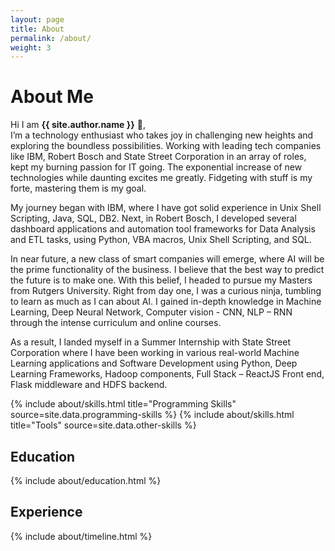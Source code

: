 ```yaml
---
layout: page
title: About
permalink: /about/
weight: 3
---
```


# **About Me**

Hi I am **{{ site.author.name }}** :wave:,<br>
I’m a technology enthusiast who takes joy in challenging new heights and exploring the boundless possibilities. Working with leading tech companies like IBM, Robert Bosch and State Street Corporation in an array of roles, kept my burning passion for IT going. The exponential increase of new technologies while daunting excites me greatly. Fidgeting with stuff is my forte, mastering them is my goal.

My journey began with IBM, where I have got solid experience in Unix Shell Scripting, Java, SQL, DB2. Next, in Robert Bosch, I developed several dashboard applications and automation tool frameworks for Data Analysis and ETL tasks, using Python, VBA macros, Unix Shell Scripting, and SQL. 

In near future, a new class of smart companies will emerge, where AI will be the prime functionality of the business. I believe that the best way to predict the future is to make one. With this belief, I headed to pursue my Masters from Rutgers University. Right from day one, I was a curious ninja, tumbling to learn as much as I can about AI. I gained in-depth knowledge in Machine Learning, Deep Neural Network, Computer vision - CNN, NLP – RNN through the intense curriculum and online courses. 

As a result, I landed myself in a Summer Internship with State Street Corporation where I have been working in various real-world Machine Learning applications and Software Development using Python, Deep Learning Frameworks, Hadoop components, Full Stack – ReactJS Front end, Flask middleware and HDFS backend. 

<div class="row">
{% include about/skills.html title="Programming Skills" source=site.data.programming-skills %}
{% include about/skills.html title="Tools" source=site.data.other-skills %}
</div>


## Education
<div class="row">
{% include about/education.html %}
</div>

## Experience
<div class="row">
{% include about/timeline.html %}
</div>